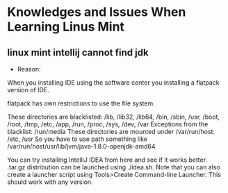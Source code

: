 
# Knowledges and Issues When Learning Linus Mint


## linux mint intellij cannot find jdk

- Reason:

When you installing IDE using the software center you installing a flatpack version of IDE.

flatpack has own restrictions to use the file system.

These directories are blacklisted: /lib, /lib32, /lib64, /bin, /sbin, /usr, /boot, /root, /tmp, /etc, /app, /run, /proc, /sys, /dev, /var
Exceptions from the blacklist: /run/media
These directories are mounted under /var/run/host: /etc, /usr
So you have to use path something like /var/run/host/usr/lib/jvm/java-1.8.0-openjdk-amd64


You can try installing IntelliJ IDEA from here and see if it works better. .tar.gz distribution can be launched using ./idea.sh. Note that you can also create a launcher script using Tools>Create Command-line Launcher. This should work with any version.

